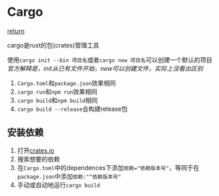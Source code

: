 # Cargo
[return](../README.md)

cargo是rust的包(crates)管理工具

使用`cargo init --bin 项目名`或者`cargo new 项目名`可以创建一个默认的项目<br>
  *官方解释是，init从已有文件开始，new可以创建文件，实际上没看出区别*

1. `Cargo.toml`和`package.json`效果相同
2. `cargo run`和`npm run`效果相同
3. `cargo build`和`npm build`相同
4. `cargo build --release`会构建release包

## 安装依赖
1. 打开[crates.io](https://crates.io)
2. 搜索想要的依赖
3. 在`Cargo.toml`中的dependences下添加`依赖="依赖版本号"`，等同于在`package.json`中添加`依赖:"^依赖版本号"`
4. 手动或自动地运行`cargo build`